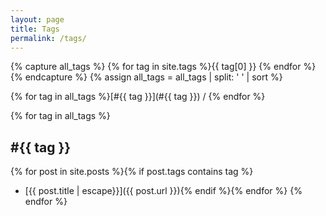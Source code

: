 ```yaml
---
layout: page
title: Tags
permalink: /tags/
---
```


{% capture all_tags %}
{% for tag in site.tags %}{{ tag[0] }} {% endfor %}
{% endcapture %}
{% assign all_tags = all_tags | split: ' ' | sort %}

{% for tag in all_tags %}[#{{ tag }}](#{{ tag }}) / {% endfor %}

{% for tag in all_tags %}
## #{{ tag }}
  {% for post in site.posts %}{% if post.tags contains tag %}
 - [{{ post.title | escape}}]({{ post.url }}){% endif %}{% endfor %}
{% endfor %}